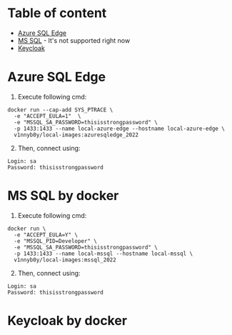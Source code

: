 # Table of content

- [Azure SQL Edge](#Azure-SQL-Edge)
- [MS SQL](#MS-SQL-by-docker) - It's not supported right now
- [Keycloak](#Keycloak-by-docker)


# Azure SQL Edge

1) Execute following cmd:

```
docker run --cap-add SYS_PTRACE \
  -e "ACCEPT_EULA=1"  \
  -e "MSSQL_SA_PASSWORD=thisisstrongpassword" \
  -p 1433:1433 --name local-azure-edge --hostname local-azure-edge \
  v1nnyb0y/local-images:azuresqledge_2022
```

2) Then, connect using:

```
Login: sa
Password: thisisstrongpassword
```

# MS SQL by docker

1) Execute following cmd:

```
docker run \
  -e "ACCEPT_EULA=Y" \
  -e "MSSQL_PID=Developer" \
  -e "MSSQL_SA_PASSWORD=thisisstrongpassword" \
  -p 1433:1433 --name local-mssql --hostname local-mssql \
  v1nnyb0y/local-images:mssql_2022
```

2) Then, connect using:

```
Login: sa
Password: thisisstrongpassword
```

# Keycloak by docker
